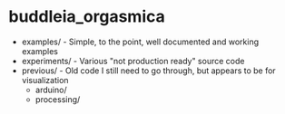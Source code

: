 buddleia_orgasmica
==================

* examples/ - Simple, to the point, well documented and working examples
* experiments/ - Various "not production ready" source code
* previous/ - Old code I still need to go through, but appears to be for visualization
  * arduino/
  * processing/
